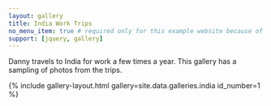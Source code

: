 ```yaml
---
layout: gallery
title: India Work Trips
no_menu_item: true # required only for this example website because of menu construction
support: [jquery, gallery]
---
```

Danny travels to India for work a few times a year. This gallery has a sampling of photos from the trips.

{% include gallery-layout.html gallery=site.data.galleries.india id_number=1 %}
